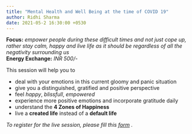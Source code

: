 ```yaml
---
title: "Mental Health and Well Being at the time of COVID 19"
author: Ridhi Sharma
date: 2021-05-2 16:30:00 +0530
---
```

**Focus:** *empower people during these difficult times and not just cope up, rather stay calm, happy and live life as it should be regardless of all the negativity surrounding us*<br>
**Energy Exchange:** *INR 500/-*

This session will help you to
- deal with your emotions in this current gloomy and panic situation
- give you a distinguished, gratified and positive perspective
- feel *happy*, *blissfull*, *empowered*
- experience more positive emotions and incorporate gratitude daily
- understand the **4 Zones of Happiness**
- live a **created life** instead of a **default life**

*To register for the live session, please fill this [form](https://forms.gle/a2rbJPWAP2PsbxGq5) .*
